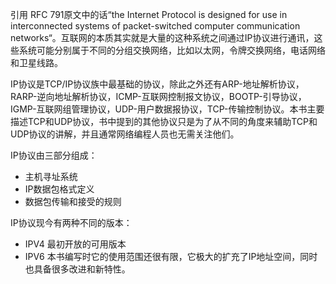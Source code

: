 引用 RFC 791原文中的话“the Internet Protocol is designed for use in interconnected systems of packet-switched computer communication networks“。互联网的本质其实就是大量的这种系统之间通过IP协议进行通讯，这些系统可能分别属于不同的分组交换网络，比如以太网，令牌交换网络，电话网络和卫星线路。

IP协议是TCP/IP协议族中最基础的协议，除此之外还有ARP-地址解析协议，RARP-逆向地址解析协议，ICMP-互联网控制报文协议，BOOTP-引导协议，IGMP-互联网组管理协议，UDP-用户数据报协议，TCP-传输控制协议。本书主要描述TCP和UDP协议，书中提到的其他协议只是为了从不同的角度来辅助TCP和UDP协议的讲解，并且通常网络编程人员也无需关注他们。

IP协议由三部分组成：
* 主机寻址系统
* IP数据包格式定义
* 数据包传输和接受的规则

IP协议现今有两种不同的版本：
* IPV4 最初开放的可用版本
* IPV6 本书编写时它的使用范围还很有限，它极大的扩充了IP地址空间，同时也具备很多改进和新特性。